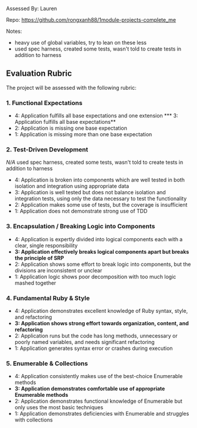 Assessed By: Lauren

Repo: https://github.com/rongxanh88/1module-projects-complete_me

Notes:

* heavy use of global variables, try to lean on these less
* used spec harness, created some tests, wasn't told to create tests in addition to harness

## Evaluation Rubric

The project will be assessed with the following rubric:

### 1. Functional Expectations

* 4: Application fulfills all base expectations and one extension
*** 3: Application fulfills all base expectations**
* 2: Application is missing one base expectation
* 1: Application is missing more than one base expectation

### 2. Test-Driven Development

*N/A* used spec harness, created some tests, wasn't told to create tests in addition to harness

* 4: Application is broken into components which are well tested in both isolation and integration using appropriate data
* 3: Application is well tested but does not balance isolation and integration tests, using only the data necessary to test the functionality
* 2: Application makes some use of tests, but the coverage is insufficient
* 1: Application does not demonstrate strong use of TDD

### 3. Encapsulation / Breaking Logic into Components

* 4: Application is expertly divided into logical components each with a clear, single responsibility
* **3: Application effectively breaks logical components apart but breaks the principle of SRP**
* 2: Application shows some effort to break logic into components, but the divisions are inconsistent or unclear
* 1: Application logic shows poor decomposition with too much logic mashed together

### 4. Fundamental Ruby & Style

* 4:  Application demonstrates excellent knowledge of Ruby syntax, style, and refactoring
* **3:  Application shows strong effort towards organization, content, and refactoring**
* 2:  Application runs but the code has long methods, unnecessary or poorly named variables, and needs significant refactoring
* 1:  Application generates syntax error or crashes during execution

### 5. Enumerable & Collections

* 4: Application consistently makes use of the best-choice Enumerable methods
* **3: Application demonstrates comfortable use of appropriate Enumerable methods**
* 2: Application demonstrates functional knowledge of Enumerable but only uses the most basic techniques
* 1: Application demonstrates deficiencies with Enumerable and struggles with collections
